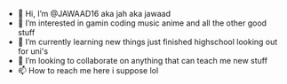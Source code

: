 - 👋 Hi, I’m @JAWAAD16 aka jah aka jawaad
- 👀 I’m interested in gamin coding music anime and all the other good stuff
- 🌱 I’m currently learning new things just finished highschool looking out for uni's
- 💞️ I’m looking to collaborate on anything that can teach me new stuff
- 📫 How to reach me here i suppose lol

<!---
JAWAAD16/JAWAAD16 is a ✨ special ✨ repository because its `README.md` (this file) appears on your GitHub profile.
You can click the Preview link to take a look at your changes.
--->
